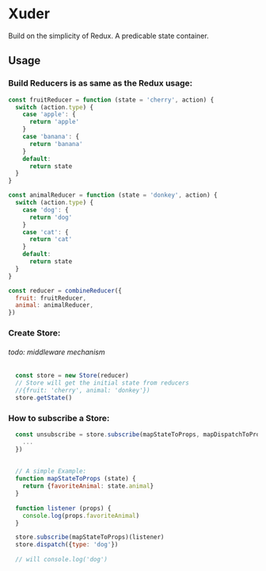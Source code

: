 # Xuder
Build on the simplicity of Redux. A predicable state container.

## Usage

### Build Reducers is as same as the Redux usage:
```javascript
const fruitReducer = function (state = 'cherry', action) {
  switch (action.type) {
    case 'apple': {
      return 'apple'
    }
    case 'banana': {
      return 'banana'
    }
    default:
      return state
  }
}

const animalReducer = function (state = 'donkey', action) {
  switch (action.type) {
    case 'dog': {
      return 'dog'
    }
    case 'cat': {
      return 'cat'
    }
    default:
      return state
  }
}

const reducer = combineReducer({
  fruit: fruitReducer,
  animal: animalReducer,
})
```

### Create Store:
###### todo: middleware mechanism

```javascript
  const store = new Store(reducer)
  // Store will get the initial state from reducers
  //{fruit: 'cherry', animal: 'donkey'})
  store.getState()
```


### How to subscribe a Store:

```javascript
  const unsubscribe = store.subscribe(mapStateToProps, mapDispatchToProps)(function ({...stateProps, ...dispatchProps}) {
    ...
  })
  
  
  // A simple Example:
  function mapStateToProps (state) {
    return {favoriteAnimal: state.animal}
  }
  
  function listener (props) {
    console.log(props.favoriteAnimal)
  }

  store.subscribe(mapStateToProps)(listener)
  store.dispatch({type: 'dog'})
  
  // will console.log('dog')
```